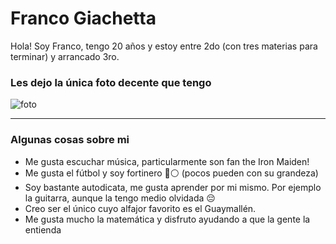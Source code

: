 # Franco Giachetta
Hola! Soy Franco, tengo 20 años y estoy entre 2do (con tres materias para terminar) y arrancado 3ro.

### Les dejo la única foto decente que tengo
![foto](https://user-images.githubusercontent.com/83255667/229018415-f3e5ab0e-e88e-4377-990b-e1f8dd63e056.jpg)

___

### Algunas cosas sobre mi
- Me gusta escuchar música, particularmente son fan the Iron Maiden!
- Me gusta el fútbol y soy fortinero 🔵⚪ (pocos pueden con su grandeza) 
- Soy bastante autodicata, me gusta aprender por mi mismo. Por ejemplo la guitarra, aunque la tengo medio olvidada 😔
- Creo ser el único cuyo alfajor favorito es el Guaymallén.
- Me gusta mucho la matemática y disfruto ayudando a que la gente la entienda
